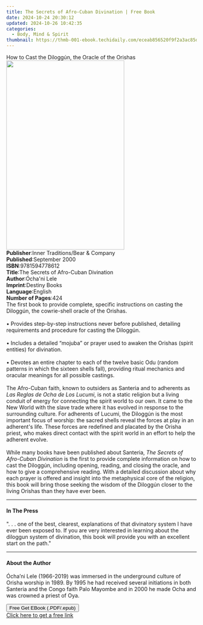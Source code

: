 ```yaml
---
title: The Secrets of Afro-Cuban Divination | Free Book
date: 2024-10-24 20:30:12
updated: 2024-10-26 10:42:35
categories:
  - Body, Mind & Spirit
thumbnail: https://thmb-001-ebook.techidaily.com/eceab856520f9f2a3ac85d2e5a553465a83129eb2386f8abb18271e10872aa40.jpg
---
```

<main id="book-container">
  <div class="flex flex-col">
    <div class="book-brief flex-1 py-6 px-4 sm:p-6 md:py-10 md:px-8">
      <!-- brief-->
      <div class="book-brief-main">
        How to Cast the Diloggún, the Oracle of the Orishas
      </div>
    </div>
    <div
      class="book-meta-info flex-1 grid gap-4 col-start-1 col-end-3 row-start-1 sm:mb-6 sm:grid-cols-4 lg:gap-6 lg:col-start-2 lg:row-end-6 lg:row-span-6 lg:mb-0"
    >
      <div
        class="book-meta-info-left place-content-center mt-4 p-4 text-sm leading-6 col-start-2 col-span-2 dark:text-slate-400"
      >
        <img
          class="w-full h-500 object-cover rounded-lg sm:h-255 sm:col-span-2 lg:col-span-full"
          src="https://img-001-ebook.techidaily.com/22b34b5cff40e9e4ce3796b1eb953523c74abc712a14821fe87c98caac660f04.jpg"
          alt=""
          width="312"
          height="500"
        />
      </div>
      <div
        class="book-meta-info-right mt-2 col-start-1 row-start-2 col-span-3 self-center"
      >
        <!-- meta data  -->
        <div class="flex flex-col px-4 md:px-8">
          <div class="flex-1">
            <strong>Publisher</strong>:<span class="px-2"
              >Inner Traditions/Bear &amp; Company</span
            >
          </div>
          <div class="flex-1">
            <strong>Published</strong>:<span class="px-2">September 2000</span>
          </div>
          <div class="flex-1">
            <strong>ISBN</strong>:<span class="px-2">9781594778612</span>
          </div>
          <div class="flex-1">
            <strong>Title</strong>:<span class="px-2"
              >The Secrets of Afro-Cuban Divination</span
            >
          </div>
          <div class="flex-1">
            <strong>Author</strong>:<span class="px-2">Ócha&#39;ni Lele</span>
          </div>
          <div class="flex-1">
            <strong>Imprint</strong>:<span class="px-2">Destiny Books</span>
          </div>
          <div class="flex-1">
            <strong>Language</strong>:<span class="px-2">English</span>
          </div>
          <div class="flex-1">
            <strong>Number of Pages</strong>:<span class="px-2">424</span>
          </div>
        </div>
      </div>
    </div>
    <div class="book-description flex-1 py-6 px-4 sm:p-6 md:py-10 md:px-8">
      <div class="book-description-main">
        <div accordion-content="" id="description">
          The first book to provide complete, specific instructions on casting
          the Diloggún, the cowrie-shell oracle of the Orishas. <br />
          <br />• Provides step-by-step instructions never before published,
          detailing requirements and procedure for casting the Diloggún. <br />
          <br />• Includes a detailed “mojuba” or prayer used to awaken the
          Orishas (spirit entities) for divination. <br />
          <br />• Devotes an entire chapter to each of the twelve basic Odu
          (random patterns in which the sixteen shells fall), providing ritual
          mechanics and oracular meanings for all possible castings. <br />
          <br />The Afro-Cuban faith, known to outsiders as Santeria and to
          adherents as <i>Las Reglas de Ocha de Los Lucumi</i>, is not a static
          religion but a living conduit of energy for connecting the spirit
          world to our own. It came to the New World with the slave trade where
          it has evolved in response to the surrounding culture. For adherents
          of Lucumi, the Diloggún is the most important focus of worship: the
          sacred shells reveal the forces at play in an adherent's life. These
          forces are redefined and placated by the Orisha priest, who makes
          direct contact with the spirit world in an effort to help the adherent
          evolve. <br />
          <br />While many books have been published about Santeria,
          <i>The Secrets of Afro-Cuban Divination</i> is the first to provide
          complete information on how to cast the Diloggún, including opening,
          reading, and closing the oracle, and how to give a comprehensive
          reading. With a detailed discussion about why each prayer is offered
          and insight into the metaphysical core of the religion, this book will
          bring those seeking the wisdom of the Diloggún closer to the living
          Orishas than they have ever been.
        </div>
        <div class="accordion-fader"></div>
      </div>
    </div>
    <div class="book-excerpts flex-1 py-6 px-4 sm:p-6 md:py-10 md:px-8">
      <!-- excerpts-->
      <div class="book-excerpts-main">
        <hr />
        <h4 class="placeholder placeholder-heading">
          <span>In The Press</span>
        </h4>
        <p>
          ". . . one of the best, clearest, explanations of that divinatory
          system I have ever been exposed to. If you are very interested in
          learning about the diloggun system of divination, this book will
          provide you with an excellent start on the path."
        </p>
      </div>
    </div>
    <div class="book-about-author flex-1 py-6 px-4 sm:p-6 md:py-10 md:px-8">
      <!-- about author-->
      <div class="book-main-author-main">
        <hr />
        <h4 class="placeholder placeholder-heading">
          <span>About the Author</span>
        </h4>
        <p>
          Ócha’ni Lele (1966-2019) was immersed in the underground culture of
          Orisha worship in 1989. By 1995 he had received several initiations in
          both Santeria and the Congo faith Palo Mayombe and in 2000 he made
          Ocha and was crowned a priest of Oya.
        </p>
      </div>
    </div>
    <div class="book-free-get flex-1 py-6 px-4 sm:p-6 md:py-10 md:px-8">
      <button
        id="btn-free-get"
        class="bg-blue-500 hover:bg-blue-700 text-white font-bold py-2 px-4 rounded"
      >
        Free Get EBook (.PDF/.epub)
      </button>
      <div id="countdown-display" class="px-2 text-lg mt-2"></div>
      <a
        id="free-link"
        class="hidden bg-blue-500 hover:bg-blue-700 text-white font-bold py-2 px-4 rounded"
        href="https://www.ebooks.com/en-us/book/95782758/the-secrets-of-afro-cuban-divination/cha-ni-lele/"
        target="_blank"
        >Click here to get a free link</a
      >
    </div>
    <script>
      let countdownTime = 0;
      let countdownInterval = null;
      document
        .getElementById('btn-free-get')
        .addEventListener('click', startCountdown);
      function startCountdown() {
        countdownTime = new Date().getTime() + 60000 * 3;
        countdownInterval = setInterval(updateCountdown, 1000);
        document.getElementById('btn-free-get').disabled = true;
        document
          .getElementById('btn-free-get')
          .classList.add('bg-gray-500', 'cursor-not-allowed');
      }
      function updateCountdown() {
        let currentTime = new Date().getTime();
        let timeLeft = countdownTime - currentTime;
        let secondsLeft = Math.floor(timeLeft / 1000);
        document.getElementById('countdown-display').innerHTML =
          `Remaining time: ${secondsLeft} seconds.`;
        if (secondsLeft <= 0) {
          clearInterval(countdownInterval);
          document.getElementById('btn-free-get').classList.add('hidden');
          document.getElementById('free-link').classList.remove('hidden');
          document.getElementById('countdown-display').innerHTML = '';
        }
      }
    </script>
  </div>
</main>
